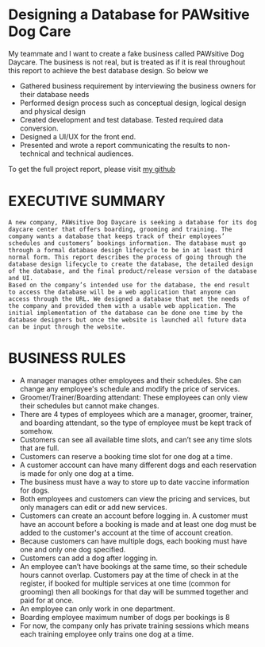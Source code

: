 # Designing a Database for PAWsitive Dog Care

My teammate and I want to create a fake business called PAWsitive Dog Daycare. The business is not real, but is treated as if it is real throughout this report to achieve the best database design. So below we
* Gathered business requirement by interviewing the business owners for their database needs
* Performed design process such as conceptual design, logical design and physical design
* Created development and test database. Tested required data conversion.
* Designed a UI/UX for the front end.
* Presented and wrote a report communicating the results to non-technical and technical audiences.  

To get the full project report, please visit [my github](https://github.com/4tiennguyen/PAWsitive_dogCare/blob/main/cs157A_Report.pdf) 

# EXECUTIVE SUMMARY
	A new company, PAWsitive Dog Daycare is seeking a database for its dog daycare center that offers boarding, grooming and training. The company wants a database that keeps track of their employees’ schedules and customers’ bookings information. The database must go through a formal database design lifecycle to be in at least third normal form. This report describes the process of going through the database design lifecycle to create the database, the detailed design of the database, and the final product/release version of the database and UI.  
	Based on the company’s intended use for the database, the end result to access the database will be a web application that anyone can access through the URL. We designed a database that met the needs of the company and provided them with a usable web application. The initial implementation of the database can be done one time by the database designers but once the website is launched all future data can be input through the website.
# BUSINESS RULES
* A manager manages other employees and their schedules. She can change any employee's schedule and modify the price of services.
* Groomer/Trainer/Boarding attendant: These employees can only view their schedules but cannot make changes.
* There are 4 types of employees which are a manager, groomer, trainer, and boarding attendant, so the type of employee must be kept track of somehow.
* Customers can see all available time slots, and can’t see any time slots that are full.
* Customers can reserve a booking time slot for one dog at a time.
* A customer account can have many different dogs and each reservation is made for only one dog at a time.
* The business must have a way to store up to date vaccine information for dogs.
* Both employees and customers can view the pricing and services, but only managers can edit or add new services.
* Customers can create an account before logging in. A customer must have an account before a booking is made and at least one dog must be added to the customer's account at the time of account creation.
* Because customers can have multiple dogs, each booking must have one and only one dog specified.
* Customers can add a dog after logging in.
* An employee can’t have bookings at the same time, so their schedule hours cannot overlap.
Customers pay at the time of check in at the register, if booked for multiple services at one time (common for grooming) then all bookings for that day will be summed together and paid for at once. 
* An employee can only work in one department.
* Boarding employee maximum number of dogs per bookings is 8
* For now, the company only has private training sessions which means each training employee only trains one dog at a time.

